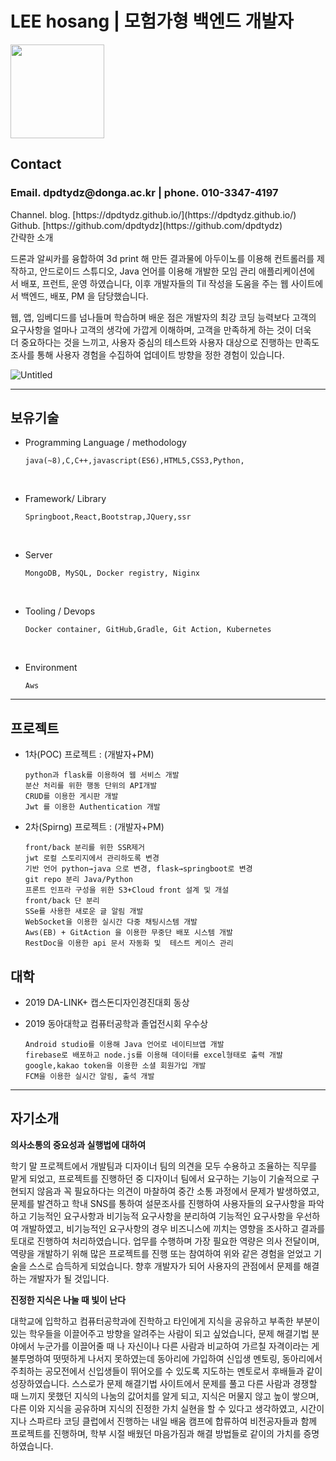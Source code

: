 # LEE hosang | 모험가형 백엔드 개발자


<div class="all">
      <img src = "https://user-images.githubusercontent.com/38107948/150670828-9d5d6ecd-a2c9-4855-9713-b189bf6e0214.jpg" width="150px"> 
      <h2 class="contact">Contact</h2><h3>Email. dpdtydz@donga.ac.kr | phone. 010-3347-4197</h3>
Channel.
blog. [https://dpdtydz.github.io/](https://dpdtydz.github.io/)
Github. [https://github.com/dpdtydz](https://github.com/dpdtydz)
</div>


<style type = "text/css">
      .all{
            float:left;
      }
</style>

---



간략한 소개

드론과 알씨카를 융합하여 3d print 해 만든 결과물에 아두이노를 이용해 컨트롤러를 제작하고, 안드로이드 스튜디오, Java 언어를 이용해 개발한 모임 관리 애플리케이션에서 배포, 프런트, 운영 하였습니다, 이후 개발자들의 Til 작성을 도움을 주는 웹 사이트에서 백엔드, 배포, PM 을 담당했습니다.

웹, 앱, 임베디드를 넘나들며 학습하며 배운 점은 개발자의 최강 코딩 능력보다 고객의 요구사항을 얼마나 고객의 생각에 가깝게 이해하며, 고객을 만족하게 하는 것이 더욱더 중요하다는 것을 느끼고, 사용자 중심의 테스트와 사용자 대상으로 진행하는 만족도 조사를 통해 사용자 경험을 수집하여 업데이트 방향을 정한 경험이 있습니다.

![Untitled](https://user-images.githubusercontent.com/38107948/150670827-a71aff1b-5b4a-43eb-86e1-1ba859409a00.jpeg)

---

## 보유기술

- Programming Language / methodology


      java(~8),C,C++,javascript(ES6),HTML5,CSS3,Python,
<br/>

- Framework/ Library


      Springboot,React,Bootstrap,JQuery,ssr
<br/>

- Server


      MongoDB, MySQL, Docker registry, Niginx
<br/>    

- Tooling / Devops


      Docker container, GitHub,Gradle, Git Action, Kubernetes
<br/>   

- Environment


      Aws
    

---

## 프로젝트

- 1차(POC) 프로젝트 : (개발자+PM)
     
     
      python과 flask를 이용하여 웹 서비스 개발
      분산 처리를 위한 행동 단위의 API개발
      CRUD를 이용한 게시판 개발
      Jwt 를 이용한 Authentication 개발


- 2차(Spirng) 프로젝트 :   (개발자+PM)


      front/back 분리를 위한 SSR제거
      jwt 로컬 스토리지에서 관리하도록 변경
      기반 언어 python→java 으로 변경, flask→springboot로 변경
      git repo 분리 Java/Python 
      프론트 인프라 구성을 위한 S3+Cloud front 설계 및 개설
      front/back 단 분리
      SSe를 사용한 새로운 글 알림 개발
      WebSocket을 이용한 실시간 다중 채팅시스템 개발
      Aws(EB) + GitAction 을 이용한 무중단 배포 시스템 개발
      RestDoc을 이용한 api 문서 자동화 및  테스트 케이스 관리


## 대학

- 2019 DA-LINK+ 캡스돈디자인경진대회 동상
- 2019 동아대학교 컴퓨터공학과 졸업전시회 우수상


      Android studio를 이용해 Java 언어로 네이티브앱 개발
      firebase로 배포하고 node.js를 이용해 데이터를 excel형태로 출력 개발
      google,kakao token을 이용한 소셜 회원가입 개발
      FCM을 이용한 실시간 알림, 출석 개발

---

## 자기소개

**의사소통의 중요성과 실행법에 대하여**

학기 말 프로젝트에서 개발팀과 디자이너 팀의 의견을 모두 수용하고 조율하는 직무를 맡게 되었고, 프로젝트를 진행하던 중 디자이너 팀에서 요구하는 기능이 기술적으로 구현되지 않음과 꼭 필요하다는 의견이 마찰하여 중간 소통 과정에서 문제가 발생하였고, 문제를 발견하고 학내 SNS를 통하여 설문조사를 진행하여 사용자들의 요구사항을 파악하고 기능적인 요구사항과 비기능적 요구사항을 분리하여 기능적인 요구사항을 우선하여 개발하였고, 비기능적인 요구사항의 경우 비즈니스에 끼치는 영향을 조사하고 결과를 토대로 진행하여 처리하였습니다. 업무를 수행하며 가장 필요한 역량은 의사 전달이며, 역량을 개발하기 위해 많은 프로젝트를 진행 또는 참여하여 위와 같은 경험을 얻었고 기술을 스스로 습득하게 되었습니다. 향후 개발자가 되어 사용자의 관점에서 문제를 해결하는 개발자가 될 것입니다.

**진정한 지식은 나눌 때 빛이 난다**

대학교에 입학하고 컴퓨터공학과에 진학하고 타인에게 지식을 공유하고 부족한 부분이 있는 학우들을 이끌어주고 방향을 알려주는 사람이 되고 싶었습니다, 문제 해결기법 분야에서 누군가를 이끌어줄 때 나 자신이나 다른 사람과 비교하여 가르칠 자격이라는 게 불투명하여 떳떳하게 나서지 못하였는데 동아리에 가입하여 신입생 멘토링, 동아리에서 주최하는 공모전에서 신입생들이 뛰어오를 수 있도록 지도하는 멘토로서 후배들과 같이 성장하였습니다. 스스로가 문제 해결기법 사이트에서 문제를 풀고 다른 사람과 경쟁할 때 느끼지 못했던 지식의 나눔의 값어치를 알게 되고, 지식은 머물지 않고 높이 쌓으며, 다른 이와 지식을 공유하며 지식의 진정한 가치 실현을 할 수 있다고 생각하였고, 시간이 지나 스파르타 코딩 클럽에서 진행하는 내일 배움 캠프에 합류하여 비전공자들과 함께 프로젝트를 진행하며, 학부 시절 배웠던 마음가짐과 해결 방법들로 같이의 가치를 증명하였습니다.
